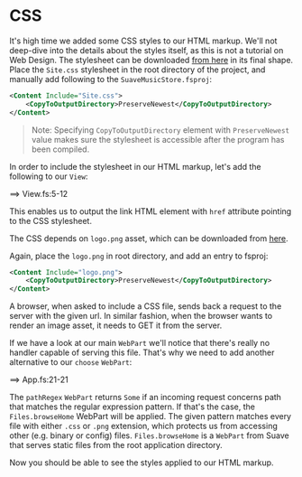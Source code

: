 # CSS

It's high time we added some CSS styles to our HTML markup.
We'll not deep-dive into the details about the styles itself, as this is not a tutorial on Web Design.
The stylesheet can be downloaded [from here](https://raw.githubusercontent.com/theimowski/SuaveMusicStore/v{{book.version}}_src/Site.css) in its final shape.
Place the `Site.css` stylesheet in the root directory of the project, and manually add following to the `SuaveMusicStore.fsproj`:

```xml
<Content Include="Site.css">
    <CopyToOutputDirectory>PreserveNewest</CopyToOutputDirectory>
</Content>
```

> Note: Specifying `CopyToOutputDirectory` element with `PreserveNewest` value makes sure the stylesheet is accessible after the program has been compiled.

In order to include the stylesheet in our HTML markup, let's add the following to our `View`:

==> View.fs:5-12

This enables us to output the link HTML element with `href` attribute pointing to the CSS stylesheet.

The CSS depends on `logo.png` asset, which can be downloaded from [here](https://raw.githubusercontent.com/theimowski/SuaveMusicStore/v{{book.version}}_src/logo.png).

Again, place the `logo.png` in root directory, and add an entry to fsproj:

```xml
<Content Include="logo.png">
    <CopyToOutputDirectory>PreserveNewest</CopyToOutputDirectory>
</Content>
```

A browser, when asked to include a CSS file, sends back a request to the server with the given url.
In similar fashion, when the browser wants to render an image asset, it needs to GET it from the server.

If we have a look at our main `WebPart` we'll notice that there's really no handler capable of serving this file.
That's why we need to add another alternative to our `choose` `WebPart`:

==> App.fs:21-21

The `pathRegex` `WebPart` returns `Some` if an incoming request concerns path that matches the regular expression pattern. 
If that's the case, the `Files.browseHome` WebPart will be applied.
The given pattern matches every file with either `.css` or `.png` extension, which protects us from accessing other (e.g. binary or config) files.
`Files.browseHome` is a `WebPart` from Suave that serves static files from the root application directory.

Now you should be able to see the styles applied to our HTML markup.
